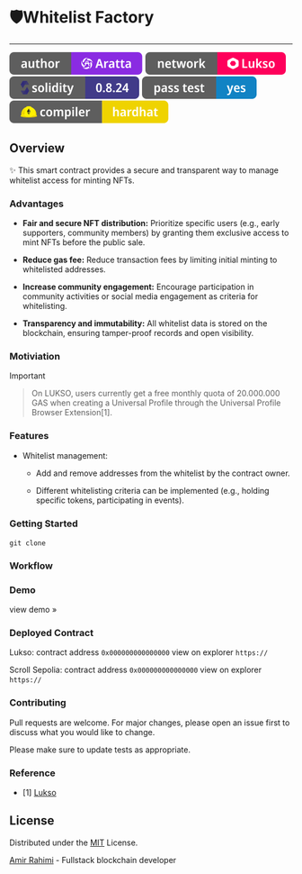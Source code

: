 # 🛡️Whitelist Factory
---
![Author Badge](assets/badge-author.svg "Aratta")
![Lukso Badge](assets/badge-lukso.svg "Lukso")
![Solidity Badge](assets/badge-solidity.svg "Solidity")
![Test Badge](assets/badge-test.svg "Test")
![HardHat Badge](assets/badge-hardhat.svg "HardHat")

## Overview

✨ This smart contract provides a secure and transparent way to manage whitelist access for minting NFTs.

### Advantages

- **Fair and secure NFT distribution:** Prioritize specific users (e.g., early supporters, community members) by granting them exclusive access to mint NFTs before the public sale.

- **Reduce gas fee:** Reduce transaction fees by limiting initial minting to whitelisted addresses.

- **Increase community engagement:** Encourage participation in community activities or social media engagement as criteria for whitelisting.

- **Transparency and immutability:** All whitelist data is stored on the blockchain, ensuring tamper-proof records and open visibility.

### Motiviation
> [!IMPORTANT]

> On LUKSO, users currently get a free monthly quota of 20.000.000 GAS when creating a Universal Profile through the Universal Profile Browser Extension[1].

### Features

- Whitelist management:
    - Add and remove addresses from the whitelist by the contract owner.
    
    - Different whitelisting criteria can be implemented (e.g., holding specific tokens, participating in events).


### Getting Started
```
git clone 
```

### Workflow

### Demo
view demo  »

### Deployed Contract
Lukso: contract address ```0x000000000000000``` view on explorer ``https://``

Scroll Sepolia: contract address ```0x000000000000000``` view on explorer ``https://``


### Contributing
Pull requests are welcome. For major changes, please open an issue first to discuss what you would like to change.

Please make sure to update tests as appropriate.

### Reference
- [1] [Lukso](https://docs.lukso.tech/learn/concepts/#transaction-relay-service:~:text=On%20LUKSO%2C%20users%20currently%20get%20a%20free%20monthly%20quota%20of%2020.000.000%20GAS%20when%20creating%20a%20Universal%20Profile%20through%20the%20Universal%20Profile%20Browser%20Extension.)

## License

Distributed under the [MIT](https://choosealicense.com/licenses/mit/) License.

[Amir Rahimi](https://universallink.me/u/atenyun) - Fullstack blockchain developer
